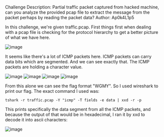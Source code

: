 Challenge Description: Partial traffic packet captured from hacked machine, can you analyze the provided pcap file to extract the message from the packet perhaps by reading the packet data?
Author: Ap0k4L1p5

In this challenge, we're given traffic.pcap. First things first when dealing with a pcap file is checking for the protocol hierarchy to get a better picture of what we have here.

![image](https://github.com/user-attachments/assets/70a2c4a2-65a1-4dc2-8c8c-e40b41ce17d6)

It seems like there's a lot of ICMP packets here. ICMP packets can carry data bits which are segmented. And we can see exactly that. The ICMP packets are holding a character value.

![image](https://github.com/user-attachments/assets/457a66d8-c6ee-4bfc-a919-b33522bedbfa)
![image](https://github.com/user-attachments/assets/2154658b-4bee-4412-8e2e-65d9fc83810e)
![image](https://github.com/user-attachments/assets/8090c85c-7159-4e42-9517-a241731a3270)
![image](https://github.com/user-attachments/assets/73388bb3-094a-4ed7-a599-d3b5abd2f7ca)

From this alone we can see the flag format "WGMY". So I used wireshark to print our flag. The exact command I used was:
```
tshark -r traffic.pcap -Y "icmp" -T fields -e data | xxd -r -p
```
This prints specifically the data segment from all the ICMP packets, and because the output of that would be in hexadecimal, I ran it by xxd to decode it into ascii characters:

![image](https://github.com/user-attachments/assets/44b89bf2-a408-4e56-8091-e89ec04f9eb4)
